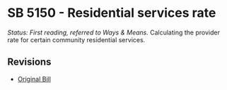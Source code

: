 # SB 5150 - Residential services rate
*Status: First reading, referred to Ways & Means.*
Calculating the provider rate for certain community residential services.

## Revisions
* [Original Bill](1/)